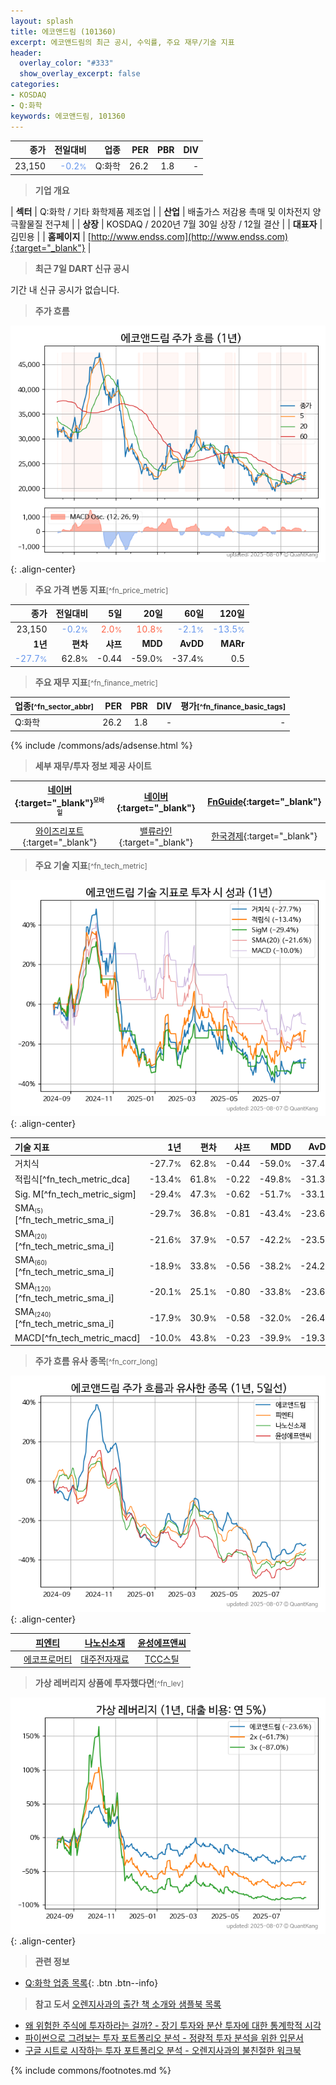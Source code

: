 ```yaml
---
layout: splash
title: 에코앤드림 (101360)
excerpt: 에코앤드림의 최근 공시, 수익률, 주요 재무/기술 지표
header:
  overlay_color: "#333"
  show_overlay_excerpt: false
categories:
- KOSDAQ
- Q:화학
keywords: 에코앤드림, 101360
---
```


| **종가** | **전일대비** | **업종** | **PER** | **PBR** | **DIV** |
| -------: | -----------: | -------: | ------: | ------: | ------: |
| 23,150 | <span style="color: cornflowerblue">-0.2<small>%</small></span> | Q:화학 | 26.2 | 1.8 | - |

<!-- more -->


> **기업 개요**<a id="company"></a>

| <span style="white-space:nowrap;">**섹터**</span> | Q:화학 / 기타 화학제품 제조업 |
| <span style="white-space:nowrap;">**산업**</span> | 배출가스 저감용 촉매 및 이차전지 양극활물질 전구체 |
| <span style="white-space:nowrap;">**상장**</span> | KOSDAQ / 2020년 7월 30일 상장 / 12월 결산 |
| <span style="white-space:nowrap;">**대표자**</span> | 김민용 |
| <span style="white-space:nowrap;">**홈페이지**</span> | [http://www.endss.com](http://www.endss.com){:target="_blank"} |


> **최근 7일 DART 신규 공시**<a id="dart"></a>

기간 내 신규 공시가 없습니다.


> **주가 흐름**<a id="price"></a>

![101360](/stock/images/101360.png){: .align-center}


> **주요 가격 변동 지표**<small>[^fn_price_metric]</small>

| **종가** | **전일대비** | **5일** | **20일** | **60일** | **120일** |
| -------: | -----------: | ------: | -------: | -------: | --------: |
| 23,150 | <span style="color: cornflowerblue">-0.2<small>%</small></span> | <span style="color: tomato">2.0<small>%</small></span> | <span style="color: tomato">10.8<small>%</small></span> | <span style="color: cornflowerblue">-2.1<small>%</small></span> | <span style="color: cornflowerblue">-13.5<small>%</small></span> |
| **1년** | **편차** | **샤프** | **MDD** | **AvDD** | **MARr** |
| <span style="color: cornflowerblue">-27.7<small>%</small></span> | 62.8<small>%</small> | -0.44 | -59.0<small>%</small> | -37.4<small>%</small> | 0.5 |


> **주요 재무 지표**<small>[^fn_finance_metric]</small>

| **업종**<small>[^fn_sector_abbr]</small> | **PER** | **PBR** | **DIV** | **평가**<small>[^fn_finance_basic_tags]</small> |
| :--------------------------------------- | ------: | ------: | ------: | ----------------------------------------------: |
| Q:화학 | 26.2 | 1.8 | - | - |



{% include /commons/ads/adsense.html %}

> **세부 재무/투자 정보 제공 사이트**

| [네이버](https://m.stock.naver.com/domestic/stock/101360/finance/summary){:target="_blank"}<sup><small>모바일</small></sup> | [네이버](https://finance.naver.com/item/coinfo.naver?code=101360){:target="_blank"} | [FnGuide](https://comp.fnguide.com/SVO2/ASP/SVD_Invest.asp?gicode=A101360&MenuYn=Y){:target="_blank"} |
| :---: | :---: | :---: |
| [와이즈리포트](https://comp.wisereport.co.kr/company/c1040001.aspx?cmp_cd=101360){:target="_blank"} | [밸류라인](https://www.valueline.co.kr/finance/summary/101360){:target="_blank"} | [한국경제](https://markets.hankyung.com/stock/101360/financial-summary){:target="_blank"} |


> **주요 기술 지표**<small>[^fn_tech_metric]</small>


![101360](/stock/images/101360_tech.png){: .align-center}

| **기술 지표** | **1년** | **편차** | **샤프** | **MDD** | **AvDD** |
| :------------ | ------: | -----------: | -------: | ------: | -------: |
| 거치식 | -27.7<small>%</small> | 62.8<small>%</small> | -0.44 | -59.0<small>%</small> | -37.4<small>%</small> |
| 적립식[^fn_tech_metric_dca] | -13.4<small>%</small> | 61.8<small>%</small> | -0.22 | -49.8<small>%</small> | -31.3<small>%</small> |
| Sig. M[^fn_tech_metric_sigm] | -29.4<small>%</small> | 47.3<small>%</small> | -0.62 | -51.7<small>%</small> | -33.1<small>%</small> |
| SMA<small><sub>(5)</sub></small>[^fn_tech_metric_sma_i] | -29.7<small>%</small> | 36.8<small>%</small> | -0.81 | -43.4<small>%</small> | -23.6<small>%</small> |
| SMA<small><sub>(20)</sub></small>[^fn_tech_metric_sma_i] | -21.6<small>%</small> | 37.9<small>%</small> | -0.57 | -42.2<small>%</small> | -23.5<small>%</small> |
| SMA<small><sub>(60)</sub></small>[^fn_tech_metric_sma_i] | -18.9<small>%</small> | 33.8<small>%</small> | -0.56 | -38.2<small>%</small> | -24.2<small>%</small> |
| SMA<small><sub>(120)</sub></small>[^fn_tech_metric_sma_i] | -20.1<small>%</small> | 25.1<small>%</small> | -0.80 | -33.8<small>%</small> | -23.6<small>%</small> |
| SMA<small><sub>(240)</sub></small>[^fn_tech_metric_sma_i] | -17.9<small>%</small> | 30.9<small>%</small> | -0.58 | -32.0<small>%</small> | -26.4<small>%</small> |
| MACD[^fn_tech_metric_macd] | -10.0<small>%</small> | 43.8<small>%</small> | -0.23 | -39.9<small>%</small> | -19.3<small>%</small> |


> **주가 흐름 유사 종목**<a id="corr"></a><small>[^fn_corr_long]</small>

![101360](/stock/images/101360_corr.png){: .align-center}

|       | [피엔티](/137400/) | [나노신소재](/121600/) | [윤성에프앤씨](/372170/) |
| :---: | :------------------------------------: | :------------------------------------: | :------------------------------------: |
|       | [에코프로머티](/450080/) | [대주전자재료](/078600/) | [TCC스틸](/002710/) |


> **가상 레버리지 상품에 투자했다면**<a id="2x"></a><small>[^fn_lev]</small>

![101360](/stock/images/101360_2x.png){: .align-center}


> **관련 정보**

- [Q:화학 업종 목록](/stats/sector/kosdaq_업종_화학_종목/){: .btn .btn--info}

> **참고 도서** [오렌지사과의 출간 책 소개와 샘플북 목록](https://kongdori.tistory.com/691)

- [왜 위험한 주식에 투자하라는 걸까? - 장기 투자와 분산 투자에 대한 통계학적 시각](https://kongdori.tistory.com/421)
- [파이썬으로 그려보는 투자 포트폴리오 분석  - 정량적 투자 분석을 위한 입문서](https://kongdori.tistory.com/643)
- [구글 시트로 시작하는 투자 포트폴리오 분석 - 오렌지사과의 불친절한 워크북](https://kongdori.tistory.com/449)


{% include commons/footnotes.md %}